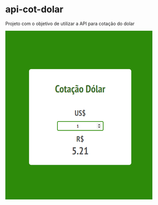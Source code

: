 # api-cot-dolar
 Projeto com o objetivo de utilizar a API para cotação do dolar

<img src="/assets/screen.png" alt="resultado">